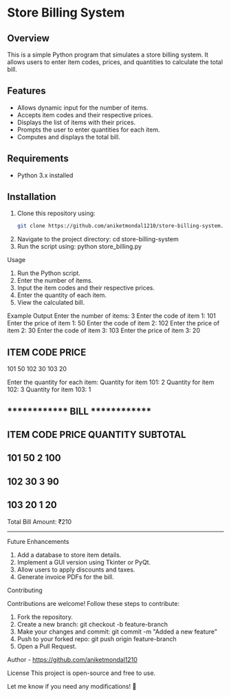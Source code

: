 # Store Billing System

## Overview
This is a simple Python program that simulates a store billing system. It allows users to enter item codes, prices, and quantities to calculate the total bill.

## Features
- Allows dynamic input for the number of items.
- Accepts item codes and their respective prices.
- Displays the list of items with their prices.
- Prompts the user to enter quantities for each item.
- Computes and displays the total bill.

## Requirements
- Python 3.x installed

## Installation
1. Clone this repository using:
   ```sh
   git clone https://github.com/aniketmondal1210/store-billing-system.git
2. Navigate to the project directory:
   cd store-billing-system
3. Run the script using:
   python store_billing.py

Usage

  1. Run the Python script.
  2. Enter the number of items.
  3. Input the item codes and their respective prices.
  4. Enter the quantity of each item.
  5. View the calculated bill.

Example Output
Enter the number of items: 3
Enter the code of item 1: 101
Enter the price of item 1: 50
Enter the code of item 2: 102
Enter the price of item 2: 30
Enter the code of item 3: 103
Enter the price of item 3: 20

ITEM CODE      PRICE
-------------------
101           50
102           30
103           20

Enter the quantity for each item:
Quantity for item 101: 2
Quantity for item 102: 3
Quantity for item 103: 1

************ BILL ************
------------------------------
ITEM CODE    PRICE    QUANTITY    SUBTOTAL
------------------------------------------
101           50          2         100
------------------------------------------
102           30          3         90
------------------------------------------
103           20          1         20
------------------------------------------
Total Bill Amount: ₹210
****************************

Future Enhancements

1. Add a database to store item details.
2. Implement a GUI version using Tkinter or PyQt.
3. Allow users to apply discounts and taxes.
4. Generate invoice PDFs for the bill.

Contributing

Contributions are welcome! Follow these steps to contribute:

  1. Fork the repository.
  2. Create a new branch:
    git checkout -b feature-branch
  3. Make your changes and commit:
     git commit -m "Added a new feature"
  4. Push to your forked repo:
     git push origin feature-branch
  5. Open a Pull Request.


Author - https://github.com/aniketmondal1210 

License
  This project is open-source and free to use.
  
Let me know if you need any modifications! 🚀
